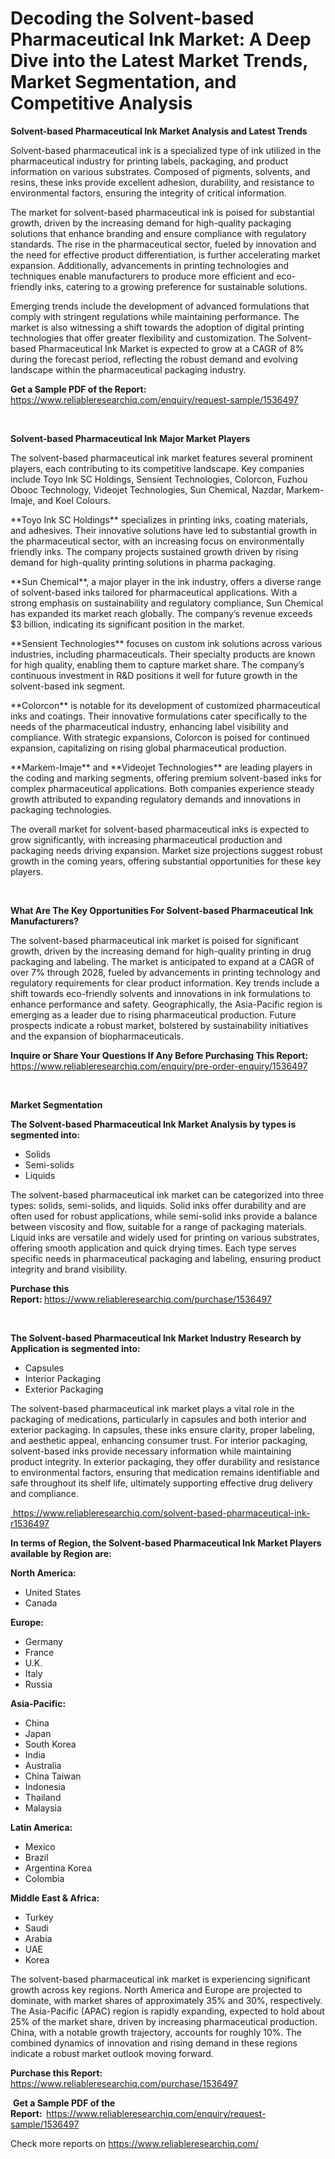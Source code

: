 <p><h1>Decoding the Solvent-based Pharmaceutical Ink Market: A Deep Dive into the Latest Market Trends, Market Segmentation, and Competitive Analysis</h1></p><p><strong>Solvent-based Pharmaceutical Ink Market Analysis and Latest Trends</strong></p>
<p><p>Solvent-based pharmaceutical ink is a specialized type of ink utilized in the pharmaceutical industry for printing labels, packaging, and product information on various substrates. Composed of pigments, solvents, and resins, these inks provide excellent adhesion, durability, and resistance to environmental factors, ensuring the integrity of critical information.</p><p>The market for solvent-based pharmaceutical ink is poised for substantial growth, driven by the increasing demand for high-quality packaging solutions that enhance branding and ensure compliance with regulatory standards. The rise in the pharmaceutical sector, fueled by innovation and the need for effective product differentiation, is further accelerating market expansion. Additionally, advancements in printing technologies and techniques enable manufacturers to produce more efficient and eco-friendly inks, catering to a growing preference for sustainable solutions.</p><p>Emerging trends include the development of advanced formulations that comply with stringent regulations while maintaining performance. The market is also witnessing a shift towards the adoption of digital printing technologies that offer greater flexibility and customization. The Solvent-based Pharmaceutical Ink Market is expected to grow at a CAGR of 8% during the forecast period, reflecting the robust demand and evolving landscape within the pharmaceutical packaging industry.</p></p>
<p><strong>Get a Sample PDF of the Report:&nbsp;</strong> <a href="https://www.reliableresearchiq.com/enquiry/request-sample/1536497?utm_campaign=2144&utm_medium=2&utm_source=Github&utm_content=ia&utm_term=02022025&utm_id=solvent-based-pharmaceutical-ink">https://www.reliableresearchiq.com/enquiry/request-sample/1536497</a></p>
<p>&nbsp;</p>
<p><strong>Solvent-based Pharmaceutical Ink Major Market Players</strong></p>
<p><p>The solvent-based pharmaceutical ink market features several prominent players, each contributing to its competitive landscape. Key companies include Toyo Ink SC Holdings, Sensient Technologies, Colorcon, Fuzhou Obooc Technology, Videojet Technologies, Sun Chemical, Nazdar, Markem-Imaje, and Koel Colours. </p><p>**Toyo Ink SC Holdings** specializes in printing inks, coating materials, and adhesives. Their innovative solutions have led to substantial growth in the pharmaceutical sector, with an increasing focus on environmentally friendly inks. The company projects sustained growth driven by rising demand for high-quality printing solutions in pharma packaging.</p><p>**Sun Chemical**, a major player in the ink industry, offers a diverse range of solvent-based inks tailored for pharmaceutical applications. With a strong emphasis on sustainability and regulatory compliance, Sun Chemical has expanded its market reach globally. The company’s revenue exceeds $3 billion, indicating its significant position in the market.</p><p>**Sensient Technologies** focuses on custom ink solutions across various industries, including pharmaceuticals. Their specialty products are known for high quality, enabling them to capture market share. The company’s continuous investment in R&D positions it well for future growth in the solvent-based ink segment.</p><p>**Colorcon** is notable for its development of customized pharmaceutical inks and coatings. Their innovative formulations cater specifically to the needs of the pharmaceutical industry, enhancing label visibility and compliance. With strategic expansions, Colorcon is poised for continued expansion, capitalizing on rising global pharmaceutical production.</p><p>**Markem-Imaje** and **Videojet Technologies** are leading players in the coding and marking segments, offering premium solvent-based inks for complex pharmaceutical applications. Both companies experience steady growth attributed to expanding regulatory demands and innovations in packaging technologies.</p><p>The overall market for solvent-based pharmaceutical inks is expected to grow significantly, with increasing pharmaceutical production and packaging needs driving expansion. Market size projections suggest robust growth in the coming years, offering substantial opportunities for these key players.</p></p>
<p>&nbsp;</p>
<p><strong>What Are The Key Opportunities For Solvent-based Pharmaceutical Ink Manufacturers?</strong></p>
<p><p>The solvent-based pharmaceutical ink market is poised for significant growth, driven by the increasing demand for high-quality printing in drug packaging and labeling. The market is anticipated to expand at a CAGR of over 7% through 2028, fueled by advancements in printing technology and regulatory requirements for clear product information. Key trends include a shift towards eco-friendly solvents and innovations in ink formulations to enhance performance and safety. Geographically, the Asia-Pacific region is emerging as a leader due to rising pharmaceutical production. Future prospects indicate a robust market, bolstered by sustainability initiatives and the expansion of biopharmaceuticals.</p></p>
<p><strong>Inquire or Share Your Questions If Any Before Purchasing This Report:</strong> <a href="https://www.reliableresearchiq.com/enquiry/pre-order-enquiry/1536497?utm_campaign=2144&utm_medium=2&utm_source=Github&utm_content=ia&utm_term=02022025&utm_id=solvent-based-pharmaceutical-ink">https://www.reliableresearchiq.com/enquiry/pre-order-enquiry/1536497</a></p>
<p>&nbsp;</p>
<p><strong>Market Segmentation</strong></p>
<p><strong>The Solvent-based Pharmaceutical Ink Market Analysis by types is segmented into:</strong></p>
<p><ul><li>Solids</li><li>Semi-solids</li><li>Liquids</li></ul></p>
<p><p>The solvent-based pharmaceutical ink market can be categorized into three types: solids, semi-solids, and liquids. Solid inks offer durability and are often used for robust applications, while semi-solid inks provide a balance between viscosity and flow, suitable for a range of packaging materials. Liquid inks are versatile and widely used for printing on various substrates, offering smooth application and quick drying times. Each type serves specific needs in pharmaceutical packaging and labeling, ensuring product integrity and brand visibility.</p></p>
<p><strong>Purchase this Report:&nbsp;</strong><a href="https://www.reliableresearchiq.com/purchase/1536497?utm_campaign=2144&utm_medium=2&utm_source=Github&utm_content=ia&utm_term=02022025&utm_id=solvent-based-pharmaceutical-ink">https://www.reliableresearchiq.com/purchase/1536497</a></p>
<p>&nbsp;</p>
<p><strong>The Solvent-based Pharmaceutical Ink Market Industry Research by Application is segmented into:</strong></p>
<p><ul><li>Capsules</li><li>Interior Packaging</li><li>Exterior Packaging</li></ul></p>
<p><p>The solvent-based pharmaceutical ink market plays a vital role in the packaging of medications, particularly in capsules and both interior and exterior packaging. In capsules, these inks ensure clarity, proper labeling, and aesthetic appeal, enhancing consumer trust. For interior packaging, solvent-based inks provide necessary information while maintaining product integrity. In exterior packaging, they offer durability and resistance to environmental factors, ensuring that medication remains identifiable and safe throughout its shelf life, ultimately supporting effective drug delivery and compliance.</p></p>
<p><a href="https://www.reliableresearchiq.com/solvent-based-pharmaceutical-ink-r1536497?utm_campaign=2144&utm_medium=2&utm_source=Github&utm_content=ia&utm_term=02022025&utm_id=solvent-based-pharmaceutical-ink">&nbsp;https://www.reliableresearchiq.com/solvent-based-pharmaceutical-ink-r1536497</a></p>
<p><strong>In terms of Region, the Solvent-based Pharmaceutical Ink Market Players available by Region are:</strong></p>
<p>
    <p> <strong> North America: </strong>
        <ul>
            <li>United States</li>
            <li>Canada</li>
        </ul>
        </p> 
    <p> <strong> Europe: </strong>
        <ul>
            <li>Germany</li>
            <li>France</li>
            <li>U.K.</li>
            <li>Italy</li>
            <li>Russia</li>
        </ul>
        </p> 
    <p> <strong> Asia-Pacific: </strong>
        <ul>
            <li>China</li>
            <li>Japan</li>
            <li>South Korea</li>
            <li>India</li>
            <li>Australia</li>
            <li>China Taiwan</li>
            <li>Indonesia</li>
            <li>Thailand</li>
            <li>Malaysia</li>
        </ul>
        </p> 
    <p> <strong> Latin America: </strong>
        <ul>
            <li>Mexico</li>
            <li>Brazil</li>
            <li>Argentina Korea</li>
            <li>Colombia</li>
        </ul>
        </p> 
    <p> <strong> Middle East & Africa: </strong>
        <ul>
            <li>Turkey</li>
            <li>Saudi</li>
            <li>Arabia</li>
            <li>UAE</li>
            <li>Korea</li>
        </ul>
    </p>
    </p>
<p><p>The solvent-based pharmaceutical ink market is experiencing significant growth across key regions. North America and Europe are projected to dominate, with market shares of approximately 35% and 30%, respectively. The Asia-Pacific (APAC) region is rapidly expanding, expected to hold about 25% of the market share, driven by increasing pharmaceutical production. China, with a notable growth trajectory, accounts for roughly 10%. The combined dynamics of innovation and rising demand in these regions indicate a robust market outlook moving forward.</p></p>
<p><strong>Purchase this Report: </strong><a href="https://www.reliableresearchiq.com/purchase/1536497?utm_campaign=2144&utm_medium=2&utm_source=Github&utm_content=ia&utm_term=02022025&utm_id=solvent-based-pharmaceutical-ink">https://www.reliableresearchiq.com/purchase/1536497</a></p>
<p>&nbsp;<strong>Get a Sample PDF of the Report:&nbsp;&nbsp;</strong><a href="https://www.reliableresearchiq.com/enquiry/request-sample/1536497?utm_campaign=2144&utm_medium=2&utm_source=Github&utm_content=ia&utm_term=02022025&utm_id=solvent-based-pharmaceutical-ink">https://www.reliableresearchiq.com/enquiry/request-sample/1536497</a></p>
<p><strong></strong></p>
<p>Check more reports on <a href="https://www.reliableresearchiq.com/?utm_campaign=2144&utm_medium=2&utm_source=Github&utm_content=ia&utm_term=02022025&utm_id=solvent-based-pharmaceutical-ink">https://www.reliableresearchiq.com/</a></p>